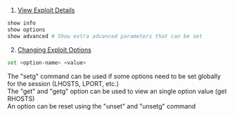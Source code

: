 1. <u>View Exploit Details</u>

````bash
show info
show options
show advanced # Show extra advanced parameters that can be set
````

2. <u>Changing Exploit Options</u>

````bash
set <option-name> <value>
````

The "setg" command can be used if some options need to be set globally for the session (LHOSTS, LPORT, etc.)  
The "get" and "getg" option can be used to view an single option value (get RHOSTS)  
An option can be reset using the "unset" and "unsetg" command
